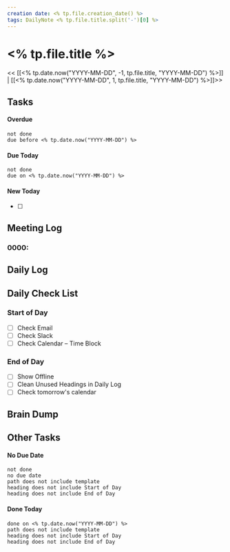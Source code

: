 ```yaml
---
creation date: <% tp.file.creation_date() %>
tags: DailyNote <% tp.file.title.split('-')[0] %>
---
```



# <% tp.file.title %>

<< [[<% tp.date.now("YYYY-MM-DD", -1, tp.file.title, "YYYY-MM-DD") %>]] | [[<% tp.date.now("YYYY-MM-DD", 1, tp.file.title, "YYYY-MM-DD") %>]]>>

## Tasks

#### Overdue

```tasks
not done
due before <% tp.date.now("YYYY-MM-DD") %>
```

#### Due Today

```tasks
not done
due on <% tp.date.now("YYYY-MM-DD") %>
```

#### New Today
- [ ]

## Meeting Log

### 0000:

## Daily Log



## Daily Check List

### Start of Day

- [ ] Check Email
- [ ] Check Slack
- [ ] Check Calendar – Time Block

### End of Day

- [ ] Show Offline
- [ ] Clean Unused Headings in Daily Log
- [ ] Check tomorrow's calendar

## Brain Dump



## Other Tasks

#### No Due Date

```tasks
not done
no due date
path does not include template
heading does not include Start of Day
heading does not include End of Day
```

#### Done Today

```tasks
done on <% tp.date.now("YYYY-MM-DD") %>
path does not include template
heading does not include Start of Day
heading does not include End of Day
```
